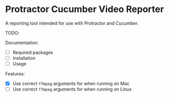 # Protractor Cucumber Video Reporter

A reporting tool intended for use with Protractor and Cucumber.

TODO:

Documentation:

* [ ] Required packages
* [ ] Installation
* [ ] Usage

Features:

* [x] Use correct `ffmpeg` arguments for when running on Mac
* [ ] Use correct `ffmpeg` arguments for when running on Linux
